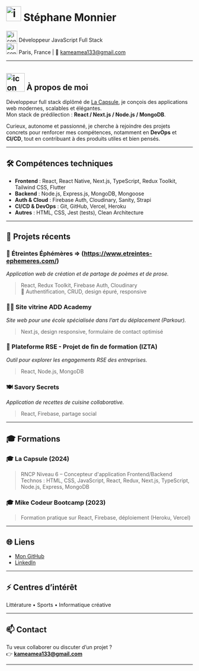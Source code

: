 # <img src="https://i.postimg.cc/8PZwJMGP/github-icon-profile.png" alt="icon" width="40" /> Stéphane Monnier
 

 <sapn><img src="https://i.postimg.cc/zf2VTDBh/cible-icon-3-D-removebg-preview.png" alt="icon" width="30" /></span>  Développeur JavaScript Full Stack  
 <img src="https://i.postimg.cc/qqT03W8n/pingle-de-carte-rouge-3-D-removebg-preview.png" alt="icon" width="30" /> Paris, France | 📧 kameamea133@gmail.com 







---

## <img src="https://i.postimg.cc/P56PGbDZ/Carte-bleue-avec-bulle-orange-et-personnage-removebg-preview.png" alt="icon" width="50" style="position: relative; bottom: -4px;" /> À propos de moi

Développeur full stack diplômé de [La Capsule](https://www.lacapsule.academy/), je conçois des applications web modernes, scalables et élégantes.  
Mon stack de prédilection : **React / Next.js / Node.js / MongoDB**.

Curieux, autonome et passionné, je cherche à rejoindre des projets concrets pour renforcer mes compétences, notamment en **DevOps** et **CI/CD**, tout en contribuant à des produits utiles et bien pensés.

---

## 🛠️ Compétences techniques

- **Frontend** : React, React Native, Next.js, TypeScript, Redux Toolkit, Tailwind CSS, Flutter  
- **Backend** : Node.js, Express.js, MongoDB, Mongoose  
- **Auth & Cloud** : Firebase Auth, Cloudinary, Sanity, Strapi  
- **CI/CD & DevOps** : Git, GitHub, Vercel, Heroku  
- **Autres** : HTML, CSS, Jest (tests), Clean Architecture

---

## 📁 Projets récents

### 🌿 Étreintes Éphémères => (https://www.etreintes-ephemeres.com/)
*Application web de création et de partage de poèmes et de prose.*  
> React, Redux Toolkit, Firebase Auth, Cloudinary  
🔸 Authentification, CRUD, design épuré, responsive

### 🏃‍♂️ Site vitrine ADD Academy
*Site web pour une école spécialisée dans l’art du déplacement (Parkour).*  
> Next.js, design responsive, formulaire de contact optimisé

### 🌱 Plateforme RSE - Projet de fin de formation (IZTA)
*Outil pour explorer les engagements RSE des entreprises.*  
> React, Node.js, MongoDB

### 🍽️ Savory Secrets
*Application de recettes de cuisine collaborative.*  
> React, Firebase, partage social

---

## 🎓 Formations

### 🎓 La Capsule (2024)
> RNCP Niveau 6 – Concepteur d'application Frontend/Backend  
Technos : HTML, CSS, JavaScript, React, Redux, Next.js, TypeScript, Node.js, Express, MongoDB

### 🎓 Mike Codeur Bootcamp (2023)
> Formation pratique sur React, Firebase, déploiement (Heroku, Vercel)

---

## 🌐 Liens

- [Mon GitHub](https://github.com/kameamea133)
- [LinkedIn](https://www.linkedin.com/in/stephane-monnier/) 

---

## ⚡ Centres d’intérêt

Littérature • Sports • Informatique créative

---

## 📫 Contact

Tu veux collaborer ou discuter d’un projet ?  
👉 **kameamea133@gmail.com** 

---

